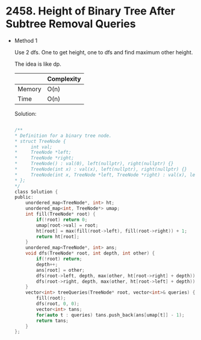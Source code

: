 # 2458. Height of Binary Tree After Subtree Removal Queries 
- Method 1

    Use 2 dfs. One to get height, one to dfs and find maximum other height.

    The idea is like dp.

    | |   Complexity  |
    | ----------- | ----------- | 
    |  Memory     | O(n) | 
    |      Time       |  O(n) | 


    Solution:

    ``` h

    /**
    * Definition for a binary tree node.
    * struct TreeNode {
    *     int val;
    *     TreeNode *left;
    *     TreeNode *right;
    *     TreeNode() : val(0), left(nullptr), right(nullptr) {}
    *     TreeNode(int x) : val(x), left(nullptr), right(nullptr) {}
    *     TreeNode(int x, TreeNode *left, TreeNode *right) : val(x), left(left), right(right) {}
    * };
    */
    class Solution {
    public:
        unordered_map<TreeNode*, int> ht;
        unordered_map<int, TreeNode*> umap;
        int fill(TreeNode* root) {
            if(!root) return 0;
            umap[root->val] = root;
            ht[root] = max(fill(root->left), fill(root->right)) + 1;
            return ht[root];
        }
        unordered_map<TreeNode*, int> ans;
        void dfs(TreeNode* root, int depth, int other) {
            if(!root) return;
            depth++;
            ans[root] = other;
            dfs(root->left, depth, max(other, ht[root->right] + depth));
            dfs(root->right, depth, max(other, ht[root->left] + depth));
        }
        vector<int> treeQueries(TreeNode* root, vector<int>& queries) {
            fill(root);
            dfs(root, 0, 0);
            vector<int> tans;
            for(auto t : queries) tans.push_back(ans[umap[t]] - 1);
            return tans;
        }
    };

    ```

<!-- - Method 2

    This is another method.

    | |   Complexity  |
    | ----------- | ----------- | 
    |  Memory     | O(n) | 
    |      Time       |  O(n) | 


    Solution:

    ``` h



    ```

- Additional Knowledge:
       
    Here are some additional knowledge.



<br> -->